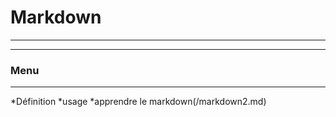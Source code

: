 # Markdown
*****************

*****************
### Menu 
*****************

*Définition
*usage
*apprendre le markdown(/markdown2.md)

